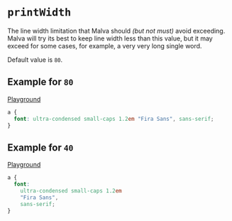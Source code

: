# `printWidth`

The line width limitation that Malva should *(but not must)* avoid exceeding. Malva will try its best to keep line width less than this value, but it may exceed for some cases, for example, a very very long single word.

Default value is `80`.

## Example for `80`

[Playground](https://malva-play.vercel.app/?code=H4sIAAAAAAAAA0tUqOZSUEjLzyuxUijNKSlK1E3Oz0tJzStOTVEozk3MydFNTiwoVjDUM0rNVVByyyxKVAhOzCtW0lEoBlK6xalFmWnWXLUA21q5SEcAAAA%3D&config=H4sIAAAAAAAAA6vmUlBQKijKzCsJz0wpyVCyUrAw4KoFADCfR78WAAAA&syntax=css)

```css
a {
  font: ultra-condensed small-caps 1.2em "Fira Sans", sans-serif;
}
```

## Example for `40`

[Playground](https://malva-play.vercel.app/?code=H4sIAAAAAAAAA0tUqOZSUEjLzyuxUijNKSlK1E3Oz0tJzStOTVEozk3MydFNTiwoVjDUM0rNVVByyyxKVAhOzCtW0lEoBlK6xalFmWnWXLUA21q5SEcAAAA%3D&config=H4sIAAAAAAAAA6vmUlBQKijKzCsJz0wpyVCyUjAx4KoFAIggkfUWAAAA&syntax=css)

```css
a {
  font:
    ultra-condensed small-caps 1.2em
    "Fira Sans",
    sans-serif;
}
```
